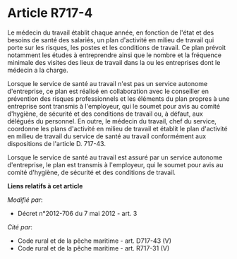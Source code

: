 # Article R717-4

Le médecin du travail établit chaque année, en fonction de l'état et des besoins de santé des salariés, un plan d'activité en
milieu de travail qui porte sur les risques, les postes et les conditions de travail. Ce plan prévoit notamment les études à
entreprendre ainsi que le nombre et la fréquence minimale des visites des lieux de travail dans la ou les entreprises dont le
médecin a la charge. 

Lorsque le service de santé au travail n'est pas un service autonome d'entreprise, ce plan est réalisé en collaboration avec
le conseiller en prévention des risques professionnels et les éléments du plan propres à une entreprise sont transmis à
l'employeur, qui le soumet pour avis au comité d'hygiène, de sécurité et des conditions de travail ou, à défaut, aux délégués
du personnel. En outre, le médecin du travail, chef du service, coordonne les plans d'activité en milieu de travail et
établit le plan d'activité en milieu de travail du service de santé au travail conformément aux dispositions de l'article D.
717-43. 

Lorsque le service de santé au travail est assuré par un service autonome d'entreprise, le plan est transmis à l'employeur,
qui le soumet pour avis au comité d'hygiène, de sécurité et des conditions de travail.

**Liens relatifs à cet article**

_Modifié par_:

  - Décret n°2012-706 du 7 mai 2012 - art. 3

_Cité par_:

  - Code rural et de la pêche maritime - art. D717-43 (V)
  - Code rural et de la pêche maritime - art. R717-31 (V)
